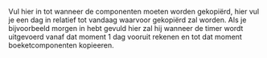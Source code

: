 Vul hier in tot wanneer de componenten moeten worden gekopiërd, hier vul je een dag in relatief tot vandaag waarvoor gekopiërd zal worden.
Als je bijvoorbeeld morgen in hebt gevuld hier zal hij wanneer de timer wordt uitgevoerd vanaf dat moment 1 dag vooruit rekenen en tot dat moment boeketcomponenten kopieeren.
